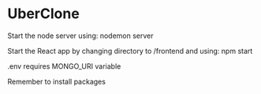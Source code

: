 # UberClone
Start the node server using: nodemon server

Start the React app by changing directory to /frontend and using: npm start

.env requires MONGO_URI variable

Remember to install packages
